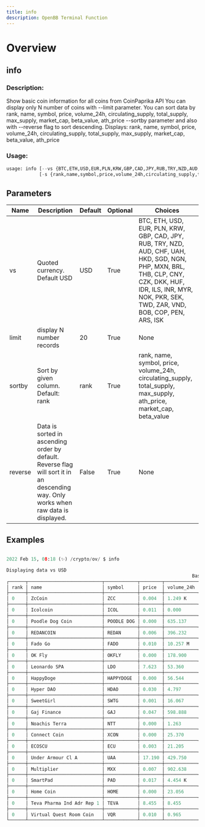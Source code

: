 ```yaml
---
title: info
description: OpenBB Terminal Function
---
```


# Overview

## info

### Description: 

Show basic coin information for all coins from CoinPaprika API You can display only N number of coins with --limit parameter. You can sort data by rank, name, symbol, price, volume_24h, circulating_supply, total_supply, max_supply, market_cap, beta_value, ath_price --sortby parameter and also with --reverse flag to sort descending. Displays: rank, name, symbol, price, volume_24h, circulating_supply, total_supply, max_supply, market_cap, beta_value, ath_price

### Usage: 
```python
usage: info [--vs {BTC,ETH,USD,EUR,PLN,KRW,GBP,CAD,JPY,RUB,TRY,NZD,AUD,CHF,UAH,HKD,SGD,NGN,PHP,MXN,BRL,THB,CLP,CNY,CZK,DKK,HUF,IDR,ILS,INR,MYR,NOK,PKR,SEK,TWD,ZAR,VND,BOB,COP,PEN,ARS,ISK}] [-l LIMIT]
            [-s {rank,name,symbol,price,volume_24h,circulating_supply,total_supply,max_supply,ath_price,market_cap,beta_value}] [-r]
```

## Parameters

| Name | Description | Default | Optional | Choices |
| ---- | ----------- | ------- | -------- | ------- |
| vs | Quoted currency. Default USD | USD | True | BTC, ETH, USD, EUR, PLN, KRW, GBP, CAD, JPY, RUB, TRY, NZD, AUD, CHF, UAH, HKD, SGD, NGN, PHP, MXN, BRL, THB, CLP, CNY, CZK, DKK, HUF, IDR, ILS, INR, MYR, NOK, PKR, SEK, TWD, ZAR, VND, BOB, COP, PEN, ARS, ISK |
| limit | display N number records | 20 | True | None |
| sortby | Sort by given column. Default: rank | rank | True | rank, name, symbol, price, volume_24h, circulating_supply, total_supply, max_supply, ath_price, market_cap, beta_value |
| reverse | Data is sorted in ascending order by default. Reverse flag will sort it in an descending way. Only works when raw data is displayed. | False | True | None |


## Examples

```python

2022 Feb 15, 08:18 (✨) /crypto/ov/ $ info

Displaying data vs USD
                                                                    Basic Coin Information
┌──────┬───────────────────────────┬────────────┬────────┬────────────┬────────────────────┬──────────────┬────────────┬────────────┬────────────┬───────────┐
│ rank │ name                      │ symbol     │ price  │ volume_24h │ circulating_supply │ total_supply │ max_supply │ market_cap │ beta_value │ ath_price │
├──────┼───────────────────────────┼────────────┼────────┼────────────┼────────────────────┼──────────────┼────────────┼────────────┼────────────┼───────────┤
│ 0    │ ZcCoin                    │ ZCC        │ 0.004  │ 1.249 K    │ 0                  │ 0            │ 0          │ 0          │ 0.222      │ 0.014     │
├──────┼───────────────────────────┼────────────┼────────┼────────────┼────────────────────┼──────────────┼────────────┼────────────┼────────────┼───────────┤
│ 0    │ Icolcoin                  │ ICOL       │ 0.011  │ 0.000      │ 0                  │ 20.234 M     │ 0          │ 0          │ -0.090     │ 1.099     │
├──────┼───────────────────────────┼────────────┼────────┼────────────┼────────────────────┼──────────────┼────────────┼────────────┼────────────┼───────────┤
│ 0    │ Poodle Dog Coin           │ POODLE DOG │ 0.000  │ 635.137    │ 0                  │ 0            │ 0          │ 0          │ 0          │ nan       │
├──────┼───────────────────────────┼────────────┼────────┼────────────┼────────────────────┼──────────────┼────────────┼────────────┼────────────┼───────────┤
│ 0    │ REDANCOIN                 │ REDAN      │ 0.006  │ 396.232    │ 0                  │ 0            │ 0          │ 0          │ 0.967      │ 0.017     │
├──────┼───────────────────────────┼────────────┼────────┼────────────┼────────────────────┼──────────────┼────────────┼────────────┼────────────┼───────────┤
│ 0    │ Fado Go                   │ FADO       │ 0.010  │ 10.257 M   │ 0                  │ 1 B          │ 0          │ 0          │ 9.635      │ 0.021     │
├──────┼───────────────────────────┼────────────┼────────┼────────────┼────────────────────┼──────────────┼────────────┼────────────┼────────────┼───────────┤
│ 0    │ OK Fly                    │ OKFLY      │ 0.000  │ 178.900    │ 0                  │ 0            │ 0          │ 0          │ 1.004      │ 0.000     │
├──────┼───────────────────────────┼────────────┼────────┼────────────┼────────────────────┼──────────────┼────────────┼────────────┼────────────┼───────────┤
│ 0    │ Leonardo SPA              │ LDO        │ 7.623  │ 53.360     │ 0                  │ 0            │ 426.388 K  │ 650.063 K  │ 0.040      │ 8.860     │
├──────┼───────────────────────────┼────────────┼────────┼────────────┼────────────────────┼──────────────┼────────────┼────────────┼────────────┼───────────┤
│ 0    │ HappyDoge                 │ HAPPYDOGE  │ 0.000  │ 56.544     │ 0                  │ 0            │ 0          │ 0          │ 2.840      │ 0.000     │
├──────┼───────────────────────────┼────────────┼────────┼────────────┼────────────────────┼──────────────┼────────────┼────────────┼────────────┼───────────┤
│ 0    │ Hyper DAO                 │ HDAO       │ 0.030  │ 4.797      │ 0                  │ 0            │ 0          │ 0          │ 0.021      │ 0.031     │
├──────┼───────────────────────────┼────────────┼────────┼────────────┼────────────────────┼──────────────┼────────────┼────────────┼────────────┼───────────┤
│ 0    │ SweetGirl                 │ SWTG       │ 0.001  │ 16.067     │ 0                  │ 0            │ 0          │ 0          │ 1.435      │ 0.001     │
├──────┼───────────────────────────┼────────────┼────────┼────────────┼────────────────────┼──────────────┼────────────┼────────────┼────────────┼───────────┤
│ 0    │ Gaj Finance               │ GAJ        │ 0.047  │ 598.888    │ 1.941 M            │ 1.941 M      │ 0          │ 90.617 K   │ 1.357      │ 0.568     │
├──────┼───────────────────────────┼────────────┼────────┼────────────┼────────────────────┼──────────────┼────────────┼────────────┼────────────┼───────────┤
│ 0    │ Noachis Terra             │ NTT        │ 0.000  │ 1.263      │ 0                  │ 0            │ 0          │ 0          │ -2.052     │ 0.000     │
├──────┼───────────────────────────┼────────────┼────────┼────────────┼────────────────────┼──────────────┼────────────┼────────────┼────────────┼───────────┤
│ 0    │ Connect Coin              │ XCON       │ 0.000  │ 25.370     │ 38.997 M           │ 70 M         │ 0          │ 10.359 K   │ 0.863      │ 0.696     │
├──────┼───────────────────────────┼────────────┼────────┼────────────┼────────────────────┼──────────────┼────────────┼────────────┼────────────┼───────────┤
│ 0    │ ECOSCU                    │ ECU        │ 0.003  │ 21.205     │ 0                  │ 0            │ 0          │ 0          │ 1.376      │ 0.004     │
├──────┼───────────────────────────┼────────────┼────────┼────────────┼────────────────────┼──────────────┼────────────┼────────────┼────────────┼───────────┤
│ 0    │ Under Armour Cl A         │ UAA        │ 17.190 │ 429.750    │ 0                  │ 236.518 K    │ 236.518 K  │ 0          │ 0.181      │ 27.140    │
├──────┼───────────────────────────┼────────────┼────────┼────────────┼────────────────────┼──────────────┼────────────┼────────────┼────────────┼───────────┤
│ 0    │ Multiplier                │ MXX        │ 0.007  │ 902.638    │ 137.665 M          │ 186.586 M    │ 0          │ 946.127 K  │ 0.793      │ 0.014     │
├──────┼───────────────────────────┼────────────┼────────┼────────────┼────────────────────┼──────────────┼────────────┼────────────┼────────────┼───────────┤
│ 0    │ SmartPad                  │ PAD        │ 0.017  │ 4.454 K    │ 0                  │ 1 B          │ 0          │ 0          │ 1.159      │ 0.043     │
├──────┼───────────────────────────┼────────────┼────────┼────────────┼────────────────────┼──────────────┼────────────┼────────────┼────────────┼───────────┤
│ 0    │ Home Coin                 │ HOME       │ 0.000  │ 23.056     │ 0                  │ 0            │ 0          │ 0          │ 0.853      │ 0.000     │
├──────┼───────────────────────────┼────────────┼────────┼────────────┼────────────────────┼──────────────┼────────────┼────────────┼────────────┼───────────┤
│ 0    │ Teva Pharma Ind Adr Rep 1 │ TEVA       │ 8.455  │ 8.455      │ 0                  │ 317.460 K    │ 317.460 K  │ 0          │ 0.101      │ 13.210    │
├──────┼───────────────────────────┼────────────┼────────┼────────────┼────────────────────┼──────────────┼────────────┼────────────┼────────────┼───────────┤
│ 0    │ Virtual Quest Room Coin   │ VQR        │ 0.010  │ 0.965      │ 0                  │ 567.838 K    │ 52.560 M   │ 0          │ 1.417      │ 0.055     │
└──────┴───────────────────────────┴────────────┴────────┴────────────┴────────────────────┴──────────────┴────────────┴────────────┴────────────┴───────────┘

```

